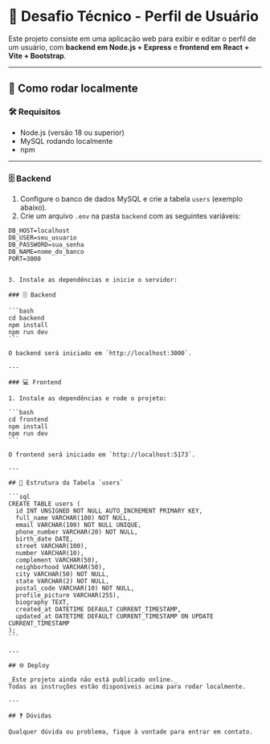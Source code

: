 # 📄 Desafio Técnico - Perfil de Usuário

Este projeto consiste em uma aplicação web para exibir e editar o perfil de um usuário, com **backend em Node.js + Express** e **frontend em React + Vite + Bootstrap**.

---

## 🚀 Como rodar localmente

### 🛠️ Requisitos

- Node.js (versão 18 ou superior)
- MySQL rodando localmente
- npm

---

### 🗄️ Backend

1. Configure o banco de dados MySQL e crie a tabela `users` (exemplo abaixo).
2. Crie um arquivo `.env` na pasta `backend` com as seguintes variáveis:

```env
DB_HOST=localhost
DB_USER=seu_usuario
DB_PASSWORD=sua_senha
DB_NAME=nome_do_banco
PORT=3000
```

````

3. Instale as dependências e inicie o servidor:

### 🗄️ Backend

```bash
cd backend
npm install
npm run dev
```

O backend será iniciado em `http://localhost:3000`.

---

### 💻 Frontend

1. Instale as dependências e rode o projeto:

```bash
cd frontend
npm install
npm run dev
```

O frontend será iniciado em `http://localhost:5173`.

---

## 🧱 Estrutura da Tabela `users`

```sql
CREATE TABLE users (
  id INT UNSIGNED NOT NULL AUTO_INCREMENT PRIMARY KEY,
  full_name VARCHAR(100) NOT NULL,
  email VARCHAR(100) NOT NULL UNIQUE,
  phone_number VARCHAR(20) NOT NULL,
  birth_date DATE,
  street VARCHAR(100),
  number VARCHAR(10),
  complement VARCHAR(50),
  neighborhood VARCHAR(50),
  city VARCHAR(50) NOT NULL,
  state VARCHAR(2) NOT NULL,
  postal_code VARCHAR(10) NOT NULL,
  profile_picture VARCHAR(255),
  biography TEXT,
  created_at DATETIME DEFAULT CURRENT_TIMESTAMP,
  updated_at DATETIME DEFAULT CURRENT_TIMESTAMP ON UPDATE CURRENT_TIMESTAMP
);
```

---

## 🌐 Deploy

_Este projeto ainda não está publicado online._
Todas as instruções estão disponíveis acima para rodar localmente.

---

## ❓ Dúvidas

Qualquer dúvida ou problema, fique à vontade para entrar em contato.

````
